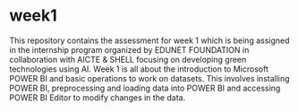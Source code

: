 # week1
This repository contains the assessment for week 1 which is being assigned in the internship program organized by EDUNET FOUNDATION in collaboration with AICTE & SHELL focusing on developing green technologies using AI. Week 1 is all about the introduction to Microsoft POWER BI and basic operations to work on datasets. This involves installing POWER BI, preprocessing and loading data into POWER BI and accessing POWER BI Editor to modify changes in the data.
